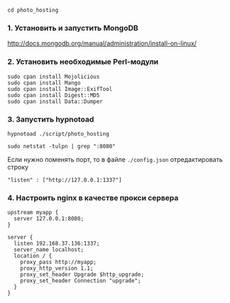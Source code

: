 ```
cd photo_hosting
```

### 1. Установить и запустить MongoDB

http://docs.mongodb.org/manual/administration/install-on-linux/



### 2. Установить необходимые Perl-модули

```
sudo cpan install Mojolicious
sudo cpan install Mango
sudo cpan install Image::ExifTool
sudo cpan install Digest::MD5
sudo cpan install Data::Dumper
```

### 3. Запустить hypnotoad
```
hypnotoad ./script/photo_hosting
```

```
sudo netstat -tulpn | grep ":8080"
```


Если нужно поменять порт, то в файле ```./config.json``` отредактировать строку
```
"listen" : ["http://127.0.0.1:1337"]
```

### 4. Настроить nginx в качестве прокси сервера
```
upstream myapp {
  server 127.0.0.1:8080;
}

server {
  listen 192.168.37.136:1337;
  server_name localhost;
  location / {
    proxy_pass http://myapp;
    proxy_http_version 1.1;
    proxy_set_header Upgrade $http_upgrade;
    proxy_set_header Connection "upgrade";
  }
}
```